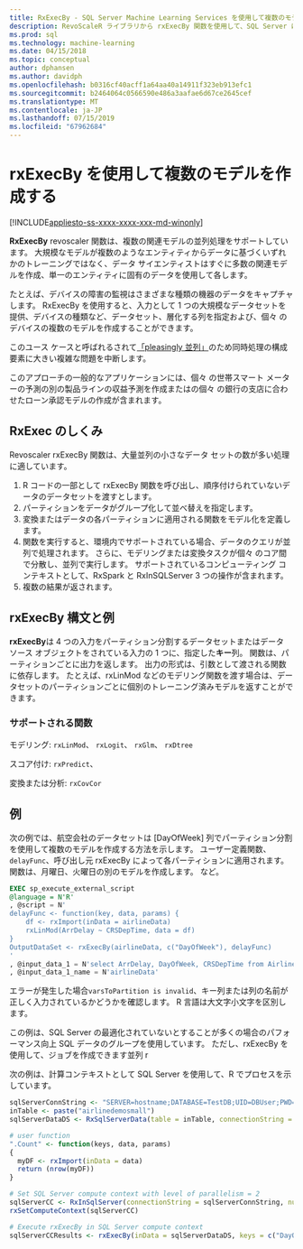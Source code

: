 ```yaml
---
title: RxExecBy - SQL Server Machine Learning Services を使用して複数のモデルを作成します。
description: RevoScaleR ライブラリから rxExecBy 関数を使用して、SQL Server に格納されているマシンのデータに対して複数のミニ モデルを作成します。
ms.prod: sql
ms.technology: machine-learning
ms.date: 04/15/2018
ms.topic: conceptual
author: dphansen
ms.author: davidph
ms.openlocfilehash: b0316cf40acff1a64aa40a14911f323eb913efc1
ms.sourcegitcommit: b2464064c0566590e486a3aafae6d67ce2645cef
ms.translationtype: MT
ms.contentlocale: ja-JP
ms.lasthandoff: 07/15/2019
ms.locfileid: "67962684"
---
```

# <a name="creating-multiple-models-using-rxexecby"></a>rxExecBy を使用して複数のモデルを作成する
[!INCLUDE[appliesto-ss-xxxx-xxxx-xxx-md-winonly](../../includes/appliesto-ss-xxxx-xxxx-xxx-md-winonly.md)]

**RxExecBy** revoscaler 関数は、複数の関連モデルの並列処理をサポートしています。 大規模なモデルが複数のようなエンティティからデータに基づくいずれかのトレーニングではなく、データ サイエンティストはすぐに多数の関連モデルを作成、単一のエンティティに固有のデータを使用して各します。 

たとえば、デバイスの障害の監視はさまざまな種類の機器のデータをキャプチャします。 RxExecBy を使用すると、入力として 1 つの大規模なデータセットを提供、デバイスの種類など、データセット、層化する列を指定および、個々 のデバイスの複数のモデルを作成することができます。

このユース ケースと呼ばれるされて[「pleasingly 並列」](https://en.wikipedia.org/wiki/Embarrassingly_parallel)のため同時処理の構成要素に大きい複雑な問題を中断します。

このアプローチの一般的なアプリケーションには、個々 の世帯スマート メーターの予測の別の製品ラインの収益予測を作成またはの個々 の銀行の支店に合わせたローン承認モデルの作成が含まれます。

## <a name="how-rxexec-works"></a>RxExec のしくみ

Revoscaler rxExecBy 関数は、大量並列の小さなデータ セットの数が多い処理に適しています。

1. R コードの一部として rxExecBy 関数を呼び出し、順序付けられていないデータのデータセットを渡すとします。
2. パーティションをデータがグループ化して並べ替えを指定します。
3. 変換またはデータの各パーティションに適用される関数をモデル化を定義します。
4. 関数を実行すると、環境内でサポートされている場合、データのクエリが並列で処理されます。 さらに、モデリングまたは変換タスクが個々 のコア間で分散し、並列で実行します。 サポートされているコンピューティング コンテキストとして、RxSpark と RxInSQLServer 3 つの操作が含まれます。
5. 複数の結果が返されます。

## <a name="rxexecby-syntax-and-examples"></a>rxExecBy 構文と例

**rxExecBy**は 4 つの入力をパーティション分割するデータセットまたはデータ ソース オブジェクトをされている入力の 1 つに、指定した**キー**列。 関数は、パーティションごとに出力を返します。 出力の形式は、引数として渡される関数に依存します。 たとえば、rxLinMod などのモデリング関数を渡す場合は、データセットのパーティションごとに個別のトレーニング済みモデルを返すことができます。

### <a name="supported-functions"></a>サポートされる関数

モデリング: `rxLinMod`、 `rxLogit`、 `rxGlm`、 `rxDtree`

スコア付け: `rxPredict`、

変換または分析: `rxCovCor`

## <a name="example"></a>例

次の例では、航空会社のデータセットは [DayOfWeek] 列でパーティション分割を使用して複数のモデルを作成する方法を示します。 ユーザー定義関数、 `delayFunc`、呼び出し元 rxExecBy によって各パーティションに適用されます。 関数は、月曜日、火曜日の別のモデルを作成します。 など。

```sql
EXEC sp_execute_external_script
@language = N'R'
, @script = N'
delayFunc <- function(key, data, params) { 
    df <- rxImport(inData = airlineData) 
    rxLinMod(ArrDelay ~ CRSDepTime, data = df) 
} 
OutputDataSet <- rxExecBy(airlineData, c("DayOfWeek"), delayFunc)
'
, @input_data_1 = N'select ArrDelay, DayOfWeek, CRSDepTime from AirlineDemoSmall]'
, @input_data_1_name = N'airlineData'

```

エラーが発生した場合`varsToPartition is invalid`、キー列または列の名前が正しく入力されているかどうかを確認します。 R 言語は大文字小文字を区別します。

この例は、SQL Server の最適化されていないとすることが多くの場合のパフォーマンス向上 SQL データのグループを使用しています。 ただし、rxExecBy を使用して、ジョブを作成できます並列 r

次の例は、計算コンテキストとして SQL Server を使用して、R でプロセスを示しています。

```R
sqlServerConnString <- "SERVER=hostname;DATABASE=TestDB;UID=DBUser;PWD=Password;"
inTable <- paste("airlinedemosmall")
sqlServerDataDS <- RxSqlServerData(table = inTable, connectionString = sqlServerConnString)

# user function
".Count" <- function(keys, data, params)
{
  myDF <- rxImport(inData = data)
  return (nrow(myDF))
}

# Set SQL Server compute context with level of parallelism = 2
sqlServerCC <- RxInSqlServer(connectionString = sqlServerConnString, numTasks = 4)
rxSetComputeContext(sqlServerCC)

# Execute rxExecBy in SQL Server compute context
sqlServerCCResults <- rxExecBy(inData = sqlServerDataDS, keys = c("DayOfWeek"), func = .Count)
```


